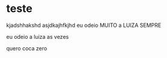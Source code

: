 # teste
kjadshhakshd
asjdkajhfkjhd
eu odeio MUITO a LUIZA SEMPRE

eu odeio a luiza as vezes


quero coca zero
